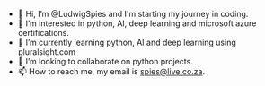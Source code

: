 - 👋 Hi, I’m @LudwigSpies and I'm starting my journey in coding.
- 👀 I’m interested in python, AI, deep learning and microsoft azure certifications.
- 🌱 I’m currently learning python, AI and deep learning using pluralsight.com
- 💞️ I’m looking to collaborate on python projects.
- 📫 How to reach me, my email is spies@live.co.za.

<!---
LudwigSpies/LudwigSpies is a ✨ special ✨ repository because its `README.md` (this file) appears on your GitHub profile.
You can click the Preview link to take a look at your changes.
--->
